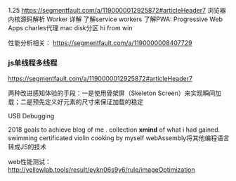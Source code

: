 1.25
https://segmentfault.com/a/1190000012925872#articleHeader7
浏览器内核源码解析
Worker 详解
了解service workers
了解PWA: Progressive Web Apps
charles代理
mac disk分区
hi from win

性能分析相关：
https://segmentfault.com/a/1190000008407729

### js单线程多线程
https://segmentfault.com/a/1190000012925872#articleHeader7


两种改进感知体验的手段：一是使用骨架屏（Skeleton Screen）来实现瞬间加载；二是预先定义好元素的尺寸来保证加载的稳定


USB Debugging

2018 goals to achieve
blog of me .
collection **xmind** of what i had gained.
swimming certificated
violin
cooking by myself
webAssembly将其他编程语言转成JS的技术

web性能测试：
http://yellowlab.tools/result/eykn06s9y6/rule/imageOptimization